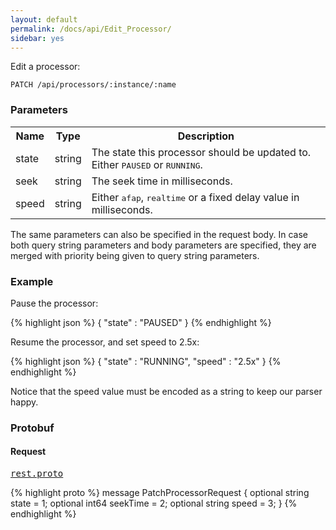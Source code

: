 ```yaml
---
layout: default
permalink: /docs/api/Edit_Processor/
sidebar: yes
---
```


Edit a processor:

    PATCH /api/processors/:instance/:name


### Parameters

<table class="inline">
  <tr>
    <th>Name</th>
    <th>Type</th>
    <th>Description</th>
  </tr>
  <tr>
    <td class="code">state</td>
    <td class="code">string</td>
    <td>The state this processor should be updated to. Either <tt>PAUSED</tt> or <tt>RUNNING</tt>.</td>
  </tr>
  <tr>
    <td class="code">seek</td>
    <td class="code">string</td>
    <td>The seek time in milliseconds.</td>
  </tr>
  <tr>
    <td class="code">speed</td>
    <td class="code">string</td>
    <td>Either <tt>afap</tt>, <tt>realtime</tt> or a fixed delay value in milliseconds.</td>
  </tr>
</table>

The same parameters can also be specified in the request body. In case both query string parameters and body parameters are specified, they are merged with priority being given to query string parameters.

### Example

Pause the processor:

{% highlight json %}
{
  "state" : "PAUSED"
}
{% endhighlight %}

Resume the processor, and set speed to 2.5x:

{% highlight json %}
{
  "state" : "RUNNING",
  "speed" : "2.5x"
}
{% endhighlight %}

Notice that the speed value must be encoded as a string to keep our parser happy.


### Protobuf

#### Request

<pre class="r header"><a href="/docs/api/rest.proto/">rest.proto</a></pre>
{% highlight proto %}
message PatchProcessorRequest {
  optional string state = 1;
  optional int64 seekTime = 2;
  optional string speed = 3;
}
{% endhighlight %}

